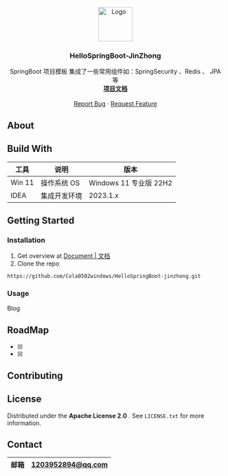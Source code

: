 <div align="center">
  <a href="文档地址">
    <img src="https://cola-jinzhong-picgo-1311841992.cos.ap-beijing.myqcloud.com/SPRINGBOOT.svg" alt="Logo" width="80" height="80">
  </a>
</div>
<h3 align="center">HelloSpringBoot-JinZhong </h3>

  <p align="center">
   SpringBoot 项目模板 集成了一些常用组件如：SpringSecurity 、Redis 、 JPA 等
    <br />
    <a href="https://github.com/Cola0502windows/HelloSpringBoot-jinzhong"><strong>项目文档</strong></a>
    <br />
    <br />
    <a href="https://github.com/Cola0502windows/HelloSpringBoot-jinzhong/issues">Report Bug</a>
    ·
    <a href="https://github.com/Cola0502windows/HelloSpringBoot-jinzhong/issues">Request Feature</a>
  </p>


## About



## Build With

| 工具   | 说明         | 版本                   |
| ------ | ------------ | ---------------------- |
| Win 11 | 操作系统 OS  | Windows 11 专业版 22H2 |
| IDEA   | 集成开发环境 | 2023.1.x               |


## Getting Started



### Installation

1. Get overview at [Document | 文档](地址)
2. Clone the repo 

```shell
https://github.com/Cola0502windows/HelloSpringBoot-jinzhong.git
```

### Usage

Blog

## RoadMap

- [x] 
- [x]

## Contributing

## License

Distributed under the  **Apache License 2.0** . See `LICENSE.txt` for more information.

## Contact

| 邮箱 | 1203952894@qq.com |
| ---- | ----------------- |


